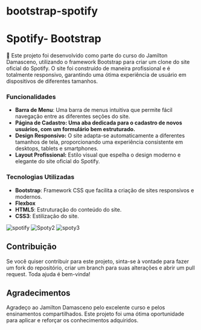 # bootstrap-spotify
 # Spotify- Bootstrap

<aside>
💫 Este projeto foi desenvolvido como parte do curso do Jamilton Damasceno, utilizando o framework Bootstrap para criar um clone do site oficial do Spotify. O site foi construído de maneira profissional e é totalmente responsivo, garantindo uma ótima experiência de usuário em dispositivos de diferentes tamanhos.

</aside>

### Funcionalidades

- **Barra de Menu**: Uma barra de menus intuitiva que permite fácil navegação entre as diferentes seções do site.
- **Página de Cadastro: Uma aba dedicada para o cadastro de novos usuários, com um formulário bem estruturado.**
- **Design Responsivo:** O site adapta-se automaticamente a diferentes tamanhos de tela, proporcionando uma experiência consistente em desktops, tablets e smartphones.
- **Layout Profissional:** Estilo visual que espelha o design moderno e elegante do site oficial do Spotify.

### Tecnologias Utilizadas

- **Bootstrap**: Framework CSS que facilita a criação de sites responsivos e modernos.
- **Flexbox**
- **HTML5**: Estruturação do conteúdo do site.
- **CSS3**: Estilização do site.

![spotify](https://github.com/user-attachments/assets/7e6bb896-1653-4d0e-b0c4-d0619914e28b)
![Spoty2](https://github.com/user-attachments/assets/359d94e1-a383-490e-9d0c-4f6c763f5077)
![spoty3](https://github.com/user-attachments/assets/b5f7b737-f800-4047-8010-e28699cf185b)

## Contribuição

Se você quiser contribuir para este projeto, sinta-se à vontade para fazer um fork do repositório, criar um branch para suas alterações e abrir um pull request. Toda ajuda é bem-vinda!

## Agradecimentos

Agradeço ao Jamilton Damasceno pelo excelente curso e pelos ensinamentos compartilhados. Este projeto foi uma ótima oportunidade para aplicar e reforçar os conhecimentos adquiridos.

